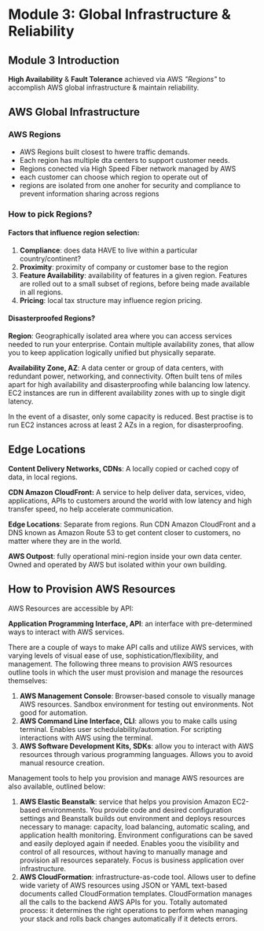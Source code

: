 # Module 3: Global Infrastructure & Reliability

## Module 3 Introduction
**High Availability** & **Fault Tolerance** achieved via AWS *"Regions"* to accomplish AWS global infrastructure & maintain reliability.

## AWS Global Infrastructure
### AWS Regions
- AWS Regions built closest to hwere traffic demands. 
- Each region has multiple dta centers to support customer needs.
- Regions conected via High Speed Fiber network managed by AWS
- each customer can choose which region to operate out of
- regions are isolated from one anoher for security and compliance to prevent information sharing across regions

### How to pick Regions?
#### Factors that influence region selection:
1. **Compliance**: does data HAVE to live within a particular country/continent?
2. **Proximity**: proximity of company or customer base to the region
3. **Feature Availability**: availability of features in a given region. Features are rolled out to a small subset of regions, before being made available in all regions.
4. **Pricing**: local tax structure may influence region pricing. 

#### Disasterproofed Regions?
**Region**: Geographically isolated area where you can access services needed to run your enterprise. Contain multiple availability zones, that allow you to keep application logically unified but physically separate.

**Availability Zone, AZ**: A data center or group of data centers, with redundant power, networking, and connectivity. Often built tens of miles apart for high availability and disasterproofing while balancing low latency. EC2 instances are run in different availability zones with up to single digit latency. 

In the event of a disaster, only some capacity is reduced. Best practise is to run EC2 instances across at least 2 AZs in a region, for disasterproofing.

## Edge Locations
**Content Delivery Networks, CDNs**: A locally copied or cached copy of data, in local regions.

**CDN Amazon CloudFront:** A service to help deliver data, services, video, applications, APIs to customers around the world with low latency and high transfer speed, no help accelerate communication.

**Edge Locations**: Separate from regions. Run CDN Amazon CloudFront and a DNS known as Amazon Route 53 to get content closer to customers, no matter where they are in the world.

**AWS Outpost**: fully operational mini-region inside your own data center. Owned and operated by AWS but isolated within your own building.

## How to Provision AWS Resources
AWS Resources are accessible by API:

**Application Programming Interface, API**: an interface with pre-determined ways to interact with AWS services. 

There are a couple of ways to make API calls and utilize AWS services, with varying levels of visual ease of use, sophistication/flexibility, and management. The following three means to provision AWS resources outline tools in which the user must provision and manage the resources themselves:

1. **AWS Management Console**: Browser-based console to visually manage AWS resources. Sandbox environment for testing out environments. Not good for automation.
2. **AWS Command Line Interface, CLI**: allows you to make calls using terminal. Enables user schedulability/automation. For scripting interactions with AWS using the terminal.
3. **AWS Software Development Kits, SDKs**: allow you to interact with AWS resources through various programming languages. Allows you to avoid manual resource creation.

Management tools to help you provision and manage AWS resources are also available, outlined below:

1. **AWS Elastic Beanstalk**: service that helps you provision Amazon EC2-based environments. You provide code and desired configuration settings and Beanstalk builds out environment and deploys resources necessary to manage: capacity, load balancing, automatic scaling, and application health monitoring. Environment configurations can be saved and easily deployed again if needed. Enables yoou the visibility and control of all resources, without having to manually manage and provision all resources separately. Focus is business application over infrastructure. 
2. **AWS CloudFormation**: infrastructure-as-code tool. Allows user to define wide variety of AWS resources using JSON or YAML text-based documents called CloudFormation templates. CloudFormation manages all the calls to the backend AWS APIs for you. Totally automated process: it determines the right operations to perform when managing your stack and rolls back changes automatically if it detects errors.
